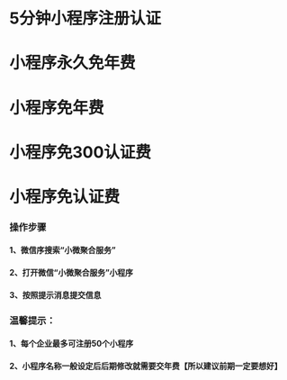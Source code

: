 # 5分钟小程序注册认证
# 小程序永久免年费
# 小程序免年费
# 小程序免300认证费
# 小程序免认证费

### 操作步骤
#### 1、微信序搜索“小微聚合服务”
#### 2、打开微信“小微聚合服务”小程序
#### 3、按照提示消息提交信息

### 温馨提示：
#### 1、每个企业最多可注册50个小程序
#### 2、小程序名称一般设定后后期修改就需要交年费【所以建议前期一定要想好】
